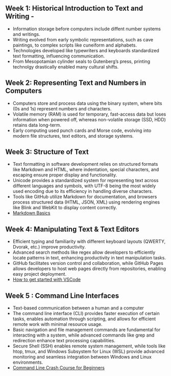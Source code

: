 ## Week 1: Historical Introduction to Text and Writing - 
- Information storage before computers include diffent number systems and writings.
- Writing evolved from early symbolic representations, such as cave paintings, to complex scripts like cuneiform and alphabets.
- Technologies developed like typewriters and keyboards standardized text formatting, influencing communication.
- From Mesopotamian cylinder seals to Gutenberg’s press, printing technolgy drastically enabled many cultural shifts.

## Week 2: Representing Text and Numbers in Computers
- Computers store and process data using the binary system, where bits (0s and 1s) represent numbers and characters.
- Volatile memory (RAM) is used for temporary, fast-access data but loses information when powered off, whereas non-volatile storage (SSD, HDD) retains data long-term.
- Early computing used punch cards and Morse code, evolving into modern file structures, text editors, and storage systems.

## Week 3: Structure of Text
- Text formatting in software development relies on structured formats like Markdown and HTML, where indentation, special characters, and escaping ensure proper display and functionality.
-  Unicode provides a standardized system for representing text across different languages and symbols, with UTF-8 being the most widely used encoding due to its efficiency in handling diverse characters.
- Tools like GitHub utilize Markdown for documentation, and browsers process structured data (HTML, JSON, XML) using rendering engines like Blink and WebKit to display content correctly.
- [Markdown Basics](https://www.youtube.com/watch?v=ftOBvusMHjQ)

## Week 4: Manipulating Text & Text Editors
- Efficient typing and familiarity with different keyboard layouts (QWERTY, Dvorak, etc.) improve productivity.
- Advanced search methods like regex allow developers to efficiently locate patterns in text, enhancing productivity in text manipulation tasks.
- GitHub facilitates version control and collaboration, while GitHub Pages allows developers to host web pages directly from repositories, enabling easy project deployment.
- [How to get started with VSCode](https://www.youtube.com/watch?v=EUJlVYggR1Y)

## Week 5 : Command Line Interfaces
- Text-based communication between a human and a computer
- The command line interface (CLI) provides faster execution of certain tasks, enables automation through scripting, and allows for efficient remote work with minimal resource usage.
- Basic navigation and file management commands are fundamental for interacting with a system, while advanced commands like grep and redirection enhance text processing capabilities.
- Secure Shell (SSH) enables remote system management, while tools like htop, tmux, and Windows Subsystem for Linux (WSL) provide advanced monitoring and seamless integration between Windows and Linux environments.
- [Command Line Crash Course for Beginners](https://www.youtube.com/watch?v=uwAqEzhyjtw)




